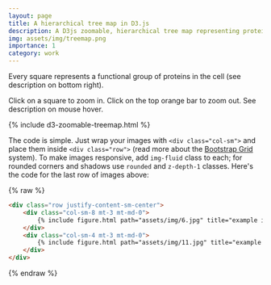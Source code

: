 ```yaml
---
layout: page
title: A hierarchical tree map in D3.js
description: A D3js zoomable, hierarchical tree map representing proteins grouped by categories
img: assets/img/treemap.png
importance: 1
category: work
---
```


Every square represents a functional group of proteins in the cell (see description on bottom right).

Click on a square to zoom in. Click on the top orange bar to zoom out. See description on mouse hover.


<div class="row">
    <div class="col-sm mt-3 mt-md-0">
        {% include d3-zoomable-treemap.html %}
    </div>
</div>



The code is simple.
Just wrap your images with `<div class="col-sm">` and place them inside `<div class="row">` (read more about the <a href="https://getbootstrap.com/docs/4.4/layout/grid/">Bootstrap Grid</a> system).
To make images responsive, add `img-fluid` class to each; for rounded corners and shadows use `rounded` and `z-depth-1` classes.
Here's the code for the last row of images above:

{% raw %}
```html
<div class="row justify-content-sm-center">
    <div class="col-sm-8 mt-3 mt-md-0">
        {% include figure.html path="assets/img/6.jpg" title="example image" class="img-fluid rounded z-depth-1" %}
    </div>
    <div class="col-sm-4 mt-3 mt-md-0">
        {% include figure.html path="assets/img/11.jpg" title="example image" class="img-fluid rounded z-depth-1" %}
    </div>
</div>
```
{% endraw %}
